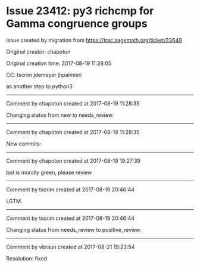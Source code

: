 # Issue 23412: py3 richcmp for Gamma congruence groups

Issue created by migration from https://trac.sagemath.org/ticket/23649

Original creator: chapoton

Original creation time: 2017-08-19 11:28:05

CC:  tscrim jdemeyer jhpalmieri

as another step to python3


---

Comment by chapoton created at 2017-08-19 11:28:35

Changing status from new to needs_review.


---

Comment by chapoton created at 2017-08-19 11:28:35

New commits:


---

Comment by chapoton created at 2017-08-19 19:27:39

bot is morally green, please review


---

Comment by tscrim created at 2017-08-19 20:46:44

LGTM.


---

Comment by tscrim created at 2017-08-19 20:46:44

Changing status from needs_review to positive_review.


---

Comment by vbraun created at 2017-08-21 19:23:54

Resolution: fixed
